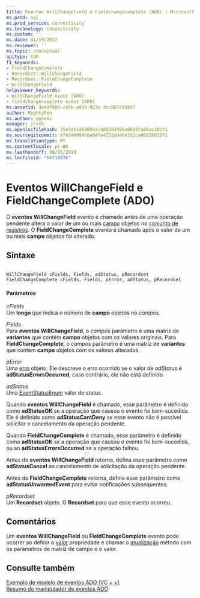 ```yaml
---
title: Eventos WillChangeField e Fieldchangecomplete (ADO) | Microsoft Docs
ms.prod: sql
ms.prod_service: connectivity
ms.technology: connectivity
ms.custom: ''
ms.date: 01/19/2017
ms.reviewer: ''
ms.topic: conceptual
apitype: COM
f1_keywords:
- FieldChangeComplete
- Recordset::WillChangeField
- Recordset::FieldChangeComplete
- WillChangeField
helpviewer_keywords:
- WillChangeField event [ADO]
- fieldchangecomplete event [ADO]
ms.assetid: 3e49fb89-c45b-4d39-823e-3cc887c59b37
author: MightyPen
ms.author: genemi
manager: jroth
ms.openlocfilehash: 35efd51d640943c4d5293956a0638fa85ac302f1
ms.sourcegitcommit: 074d44994b6e84fe4552ad4843d2ce0882b92871
ms.translationtype: MT
ms.contentlocale: pt-BR
ms.lasthandoff: 06/05/2019
ms.locfileid: "66710076"
---
```

# <a name="willchangefield-and-fieldchangecomplete-events-ado"></a>Eventos WillChangeField e FieldChangeComplete (ADO)
O **eventos WillChangeField** evento é chamado antes de uma operação pendente altera o valor de um ou mais [campo](../../../ado/reference/ado-api/field-object.md) objetos no [conjunto de registros](../../../ado/reference/ado-api/recordset-object-ado.md). O **FieldChangeComplete** evento é chamado após o valor de um ou mais **campo** objetos foi alterado.  
  
## <a name="syntax"></a>Sintaxe  
  
```  
  
WillChangeField cFields, Fields, adStatus, pRecordset  
FieldChangeComplete cFields, Fields, pError, adStatus, pRecordset  
```  
  
#### <a name="parameters"></a>Parâmetros  
 *cFields*  
 Um **longo** que indica o número de **campo** objetos no *campos*.  
  
 *Fields*  
 Para **eventos WillChangeField**, o *campos* parâmetro é uma matriz de **variantes** que contém **campo** objetos com os valores originais. Para **FieldChangeComplete**, o *campos* parâmetro é uma matriz de **variantes** que contém **campo** objetos com os valores alterados .  
  
 *pError*  
 Uma [erro](../../../ado/reference/ado-api/error-object.md) objeto. Ele descreve o erro ocorrido se o valor de *adStatus* é **adStatusErrorsOccurred**; caso contrário, ele não está definido.  
  
 *adStatus*  
 Uma [EventStatusEnum](../../../ado/reference/ado-api/eventstatusenum.md) valor de status.  
  
 Quando **eventos WillChangeField** é chamado, esse parâmetro é definido como **adStatusOK** se a operação que causou o evento foi bem-sucedida. Ele é definido como **adStatusCantDeny** se esse evento não é possível solicitar o cancelamento da operação pendente.  
  
 Quando **FieldChangeComplete** é chamado, esse parâmetro é definido como **adStatusOK** se a operação que causou o evento foi bem-sucedida, ou ao **adStatusErrorsOccurred** se a operação falhou.  
  
 Antes de **eventos WillChangeField** retorna, defina esse parâmetro como **adStatusCancel** ao cancelamento de solicitação da operação pendente.  
  
 Antes de **FieldChangeComplete** retorna, defina esse parâmetro como **adStatusUnwantedEvent** para evitar notificações subsequentes.  
  
 *pRecordset*  
 Um **Recordset** objeto. O **Recordset** para que esse evento ocorreu.  
  
## <a name="remarks"></a>Comentários  
 Um **eventos WillChangeField** ou **FieldChangeComplete** evento pode ocorrer ao definir o [valor](../../../ado/reference/ado-api/value-property-ado.md) propriedade e chamar o [atualização](../../../ado/reference/ado-api/update-method.md) método com os parâmetros de matriz de campo e o valor.  
  
## <a name="see-also"></a>Consulte também  
 [Exemplo de modelo de eventos ADO (VC + +)](../../../ado/reference/ado-api/ado-events-model-example-vc.md)   
 [Resumo do manipulador de eventos ADO](../../../ado/guide/data/ado-event-handler-summary.md)
